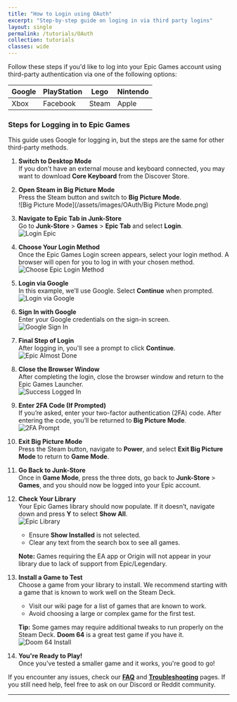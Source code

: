 ```yaml
---
title: "How to Login using OAuth"
excerpt: "Step-by-step guide on loging in via third party logins"
layout: single
permalink: /tutorials/OAuth
collection: tutorials
classes: wide
---
```


Follow these steps if you'd like to log into your Epic Games account using third-party authentication via one of the following options:

| Google    | PlayStation | Lego     | Nintendo |
|-----------|-------------|----------|----------|
| Xbox      | Facebook    | Steam    | Apple    |

### Steps for Logging in to Epic Games

This guide uses Google for logging in, but the steps are the same for other third-party methods.

1. **Switch to Desktop Mode**  
   If you don't have an external mouse and keyboard connected, you may want to download **Core Keyboard** from the Discover Store.

2. **Open Steam in Big Picture Mode**  
   Press the Steam button and switch to **Big Picture Mode**.  
   ![Big Picture Mode](/assets/images/OAuth/Big Picture Mode.png)

3. **Navigate to Epic Tab in Junk-Store**  
   Go to **Junk-Store** > **Games** > **Epic Tab** and select **Login**.  
   ![Login Epic](/assets/images/OAuth/Login%20Epic.jpeg)

4. **Choose Your Login Method**  
   Once the Epic Games Login screen appears, select your login method. A browser will open for you to log in with your chosen method.  
   ![Choose Epic Login Method](/assets/images/OAuth/Epic%20Login%20Screen.png)

5. **Login via Google**  
   In this example, we’ll use Google. Select **Continue** when prompted.  
   ![Login via Google](/assets/images/OAuth/Epic%20login%20via%20google.png)

6. **Sign In with Google**  
   Enter your Google credentials on the sign-in screen.  
   ![Google Sign In](/assets/images/OAuth/google%20sign%20in%20screen.png)

7. **Final Step of Login**  
   After logging in, you'll see a prompt to click **Continue**.  
   ![Epic Almost Done](/assets/images/OAuth/epic%20almost%20done.png)

8. **Close the Browser Window**  
   After completing the login, close the browser window and return to the Epic Games Launcher.  
   ![Success Logged In](/assets/images/OAuth/success%20logged%20in.png)

9. **Enter 2FA Code (If Prompted)**  
   If you’re asked, enter your two-factor authentication (2FA) code. After entering the code, you’ll be returned to **Big Picture Mode**.  
   ![2FA Prompt](/assets/images/OAuth/2fa%20in%20epic.png)

10. **Exit Big Picture Mode**  
    Press the Steam button, navigate to **Power**, and select **Exit Big Picture Mode** to return to **Game Mode**.

11. **Go Back to Junk-Store**  
    Once in **Game Mode**, press the three dots, go back to **Junk-Store** > **Games**, and you should now be logged into your Epic account.

12. **Check Your Library**  
    Your Epic Games library should now populate. If it doesn’t, navigate down and press **Y** to select **Show All**.  
    ![Epic Library](/assets/images/OAuth/Epic%20Library%20v2.jpeg)

    - Ensure **Show Installed** is not selected.
    - Clear any text from the search box to see all games.

    **Note:** Games requiring the EA app or Origin will not appear in your library due to lack of support from Epic/Legendary.

13. **Install a Game to Test**  
    Choose a game from your library to install. We recommend starting with a game that is known to work well on the Steam Deck.

    - Visit our wiki page for a list of games that are known to work.
    - Avoid choosing a large or complex game for the first test.

    **Tip:** Some games may require additional tweaks to run properly on the Steam Deck. **Doom 64** is a great test game if you have it.  
    ![Doom 64 Install](/assets/images/OAuth/Doom%2064.jpeg)

14. **You're Ready to Play!**  
    Once you've tested a smaller game and it works, you're good to go!

If you encounter any issues, check our **[FAQ](/decky/help/faq/)** and **[Troubleshooting](/troubleshooting)** pages. If you still need help, feel free to ask on our Discord or Reddit community.

---


